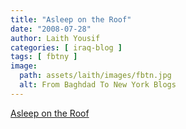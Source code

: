 ```yaml
---
title: "Asleep on the Roof"
date: "2008-07-28"
author: Laith Yousif
categories: [ iraq-blog ]
tags: [ fbtny ]
image:
  path: assets/laith/images/fbtn.jpg
  alt: From Baghdad To New York Blogs
---
```


[Asleep on the Roof](https://baghdadbureau.blogs.nytimes.com/2008/07/25/asleep-on-the-roof/)
